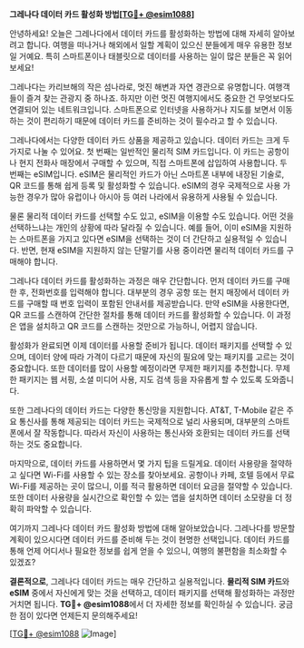 **그레나다 데이터 카드 활성화 방법[[TG💪+ @esim1088](https://t.me/s/esim1088)]**

안녕하세요! 오늘은 그레나다에서 데이터 카드를 활성화하는 방법에 대해 자세히 알아보려고 합니다. 여행을 떠나거나 해외에서 일할 계획이 있으신 분들에게 매우 유용한 정보일 거예요. 특히 스마트폰이나 태블릿으로 데이터를 사용하는 일이 많은 분들은 꼭 읽어보세요!

그레나다는 카리브해의 작은 섬나라로, 멋진 해변과 자연 경관으로 유명합니다. 여행객들이 즐겨 찾는 관광지 중 하나죠. 하지만 이런 멋진 여행지에서도 중요한 건 무엇보다도 연결되어 있는 네트워크입니다. 스마트폰으로 인터넷을 사용하거나 지도를 보면서 이동하는 것이 편리하기 때문에 데이터 카드를 준비하는 것이 필수라고 할 수 있습니다.

그레나다에서는 다양한 데이터 카드 상품을 제공하고 있습니다. 데이터 카드는 크게 두 가지로 나눌 수 있어요. 첫 번째는 일반적인 물리적 SIM 카드입니다. 이 카드는 공항이나 현지 전화사 매장에서 구매할 수 있으며, 직접 스마트폰에 삽입하여 사용합니다. 두 번째는 eSIM입니다. eSIM은 물리적인 카드가 아닌 스마트폰 내부에 내장된 기술로, QR 코드를 통해 쉽게 등록 및 활성화할 수 있습니다. eSIM의 경우 국제적으로 사용 가능한 경우가 많아 유럽이나 아시아 등 여러 나라에서 유용하게 사용될 수 있습니다.

물론 물리적 데이터 카드를 선택할 수도 있고, eSIM을 이용할 수도 있습니다. 어떤 것을 선택하느냐는 개인의 상황에 따라 달라질 수 있습니다. 예를 들어, 이미 eSIM을 지원하는 스마트폰을 가지고 있다면 eSIM을 선택하는 것이 더 간단하고 실용적일 수 있습니다. 반면, 현재 eSIM을 지원하지 않는 단말기를 사용 중이라면 물리적 데이터 카드를 구매해야 합니다.

그레나다 데이터 카드를 활성화하는 과정은 매우 간단합니다. 먼저 데이터 카드를 구매한 후, 전화번호를 입력해야 합니다. 대부분의 경우 공항 또는 현지 매장에서 데이터 카드를 구매할 때 번호 입력이 포함된 안내서를 제공받습니다. 만약 eSIM을 사용한다면, QR 코드를 스캔하여 간단한 절차를 통해 데이터 카드를 활성화할 수 있습니다. 이 과정은 앱을 설치하고 QR 코드를 스캔하는 것만으로 가능하니, 어렵지 않습니다.

활성화가 완료되면 이제 데이터를 사용할 준비가 됩니다. 데이터 패키지를 선택할 수 있으며, 데이터 양에 따라 가격이 다르기 때문에 자신의 필요에 맞는 패키지를 고르는 것이 중요합니다. 또한 데이터를 많이 사용할 예정이라면 무제한 패키지를 추천합니다. 무제한 패키지는 웹 서핑, 소셜 미디어 사용, 지도 검색 등을 자유롭게 할 수 있도록 도와줍니다.

또한 그레나다의 데이터 카드는 다양한 통신망을 지원합니다. AT&T, T-Mobile 같은 주요 통신사를 통해 제공되는 데이터 카드는 국제적으로 널리 사용되며, 대부분의 스마트폰에서 잘 작동합니다. 따라서 자신이 사용하는 통신사와 호환되는 데이터 카드를 선택하는 것도 중요합니다.

마지막으로, 데이터 카드를 사용하면서 몇 가지 팁을 드릴게요. 데이터 사용량을 절약하고 싶다면 Wi-Fi를 사용할 수 있는 장소를 찾아보세요. 공항이나 카페, 호텔 등에서 무료 Wi-Fi를 제공하는 곳이 많으니, 이를 적극 활용하면 데이터 요금을 절약할 수 있습니다. 또한 데이터 사용량을 실시간으로 확인할 수 있는 앱을 설치하면 데이터 소모량을 더 정확히 파악할 수 있습니다.

여기까지 그레나다 데이터 카드 활성화 방법에 대해 알아보았습니다. 그레나다를 방문할 계획이 있으시다면 데이터 카드를 준비해 두는 것이 현명한 선택입니다. 데이터 카드를 통해 언제 어디서나 필요한 정보를 쉽게 얻을 수 있으니, 여행의 불편함을 최소화할 수 있겠죠?

**결론적으로**, 그레나다 데이터 카드는 매우 간단하고 실용적입니다. **물리적 SIM 카드**와 **eSIM** 중에서 자신에게 맞는 것을 선택하고, 데이터 패키지를 선택해 활성화하는 과정만 거치면 됩니다. **TG💪+ @esim1088**에서 더 자세한 정보를 확인하실 수 있습니다. 궁금한 점이 있다면 언제든지 문의해주세요!

[[TG💪+ @esim1088](https://t.me/s/esim1088) ![Image](https://i.postimg.cc/Y0z9fWf4/image.png)]